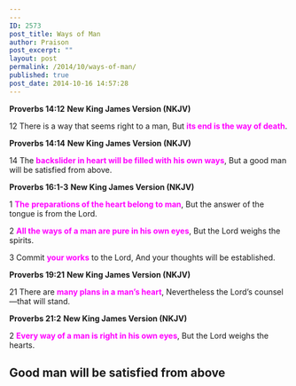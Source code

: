 ```yaml
---
---
ID: 2573
post_title: Ways of Man
author: Praison
post_excerpt: ""
layout: post
permalink: /2014/10/ways-of-man/
published: true
post_date: 2014-10-16 14:57:28
---
```

<strong>Proverbs 14:12</strong>
<strong> New King James Version (NKJV)</strong>

12 There is a way that seems right to a man,
But <span style="color: #ff00ff;"><strong>its end is the way of death</strong></span>.

<strong>Proverbs 14:14</strong>
<strong> New King James Version (NKJV)</strong>

14 The <span style="color: #ff00ff;"><strong>backslider in heart will be filled with his own ways</strong></span>, But a good man will be satisfied from above.

<strong>Proverbs 16:1-3</strong>
<strong> New King James Version (NKJV)</strong>

1 <span style="color: #ff00ff;"><strong>The</strong> <strong>preparations of the heart belong to man</strong></span>,
But the answer of the tongue is from the Lord.

2 <span style="color: #ff00ff;"><strong>All the ways of a man are pure in his own eyes</strong></span>,
But the Lord weighs the spirits.

3 Commit <span style="color: #ff00ff;"><strong>your works</strong></span> to the Lord,
And your thoughts will be established.

<strong>Proverbs 19:21</strong>
<strong> New King James Version (NKJV)</strong>

21 There are <span style="color: #ff00ff;"><strong>many plans in a man’s heart</strong></span>,
Nevertheless the Lord’s counsel—that will stand.

<strong>Proverbs 21:2</strong>
<strong> New King James Version (NKJV)</strong>

2 <span style="color: #ff00ff;"><strong>Every way of a man is right in his own eyes</strong></span>,
But the Lord weighs the hearts.
<h2>Good man will be satisfied from above</h2>
&nbsp;